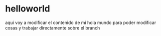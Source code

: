 # helloworld

aqui voy a modificar el contenido de mi hola mundo para poder modificar cosas y 
trabajar directamente sobre el branch
